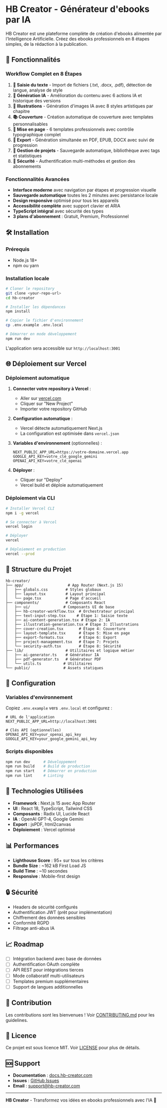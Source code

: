# HB Creator - Générateur d'ebooks par IA

HB Creator est une plateforme complète de création d'ebooks alimentée par l'Intelligence Artificielle. Créez des ebooks professionnels en 8 étapes simples, de la rédaction à la publication.

## 🚀 Fonctionnalités

### Workflow Complet en 8 Étapes

1. **📝 Saisie du texte** - Import de fichiers (.txt, .docx, .pdf), détection de langue, analyse de style
2. **🤖 Génération IA** - Amélioration du contenu avec 6 actions IA et historique des versions
3. **🎨 Illustrations** - Génération d'images IA avec 8 styles artistiques par chapitre
4. **📚 Couverture** - Création automatique de couverture avec templates personnalisables
5. **📄 Mise en page** - 6 templates professionnels avec contrôle typographique complet
6. **💾 Export** - Génération simultanée en PDF, EPUB, DOCX avec suivi de progression
7. **💼 Gestion de projets** - Sauvegarde automatique, bibliothèque avec tags et statistiques
8. **🔐 Sécurité** - Authentification multi-méthodes et gestion des abonnements

### Fonctionnalités Avancées

- **Interface moderne** avec navigation par étapes et progression visuelle
- **Sauvegarde automatique** toutes les 2 minutes avec persistance locale
- **Design responsive** optimisé pour tous les appareils
- **Accessibilité complète** avec support clavier et ARIA
- **TypeScript intégral** avec sécurité des types
- **3 plans d'abonnement** : Gratuit, Premium, Professionnel

## 🛠️ Installation

### Prérequis

- Node.js 18+ 
- npm ou yarn

### Installation locale

```bash
# Cloner le repository
git clone <your-repo-url>
cd hb-creator

# Installer les dépendances
npm install

# Copier le fichier d'environnement
cp .env.example .env.local

# Démarrer en mode développement
npm run dev
```

L'application sera accessible sur `http://localhost:3001`

## 🌐 Déploiement sur Vercel

### Déploiement automatique

1. **Connecter votre repository à Vercel** :
   - Aller sur [vercel.com](https://vercel.com)
   - Cliquer sur "New Project"
   - Importer votre repository GitHub

2. **Configuration automatique** :
   - Vercel détecte automatiquement Next.js
   - La configuration est optimisée dans `vercel.json`

3. **Variables d'environnement** (optionnelles) :
   ```
   NEXT_PUBLIC_APP_URL=https://votre-domaine.vercel.app
   GOOGLE_API_KEY=votre_clé_google_gemini
   OPENAI_API_KEY=votre_clé_openai
   ```

4. **Déployer** :
   - Cliquer sur "Deploy"
   - Vercel build et déploie automatiquement

### Déploiement via CLI

```bash
# Installer Vercel CLI
npm i -g vercel

# Se connecter à Vercel
vercel login

# Déployer
vercel

# Déploiement en production
vercel --prod
```

## 📁 Structure du Projet

```
hb-creator/
├── app/                    # App Router (Next.js 15)
│   ├── globals.css        # Styles globaux
│   ├── layout.tsx         # Layout principal
│   └── page.tsx           # Page d'accueil
├── components/            # Composants React
│   ├── ui/               # Composants UI de base
│   ├── hb-creator-workflow.tsx  # Orchestrateur principal
│   ├── text-input-step.tsx     # Étape 1: Saisie texte
│   ├── ai-content-generation.tsx # Étape 2: IA
│   ├── illustration-generation.tsx # Étape 3: Illustrations
│   ├── cover-creation.tsx       # Étape 4: Couverture
│   ├── layout-template.tsx      # Étape 5: Mise en page
│   ├── export-formats.tsx       # Étape 6: Export
│   ├── project-management.tsx   # Étape 7: Projets
│   └── security-auth.tsx        # Étape 8: Sécurité
├── lib/                   # Utilitaires et logique métier
│   ├── ai-generator.ts    # Générateur IA
│   ├── pdf-generator.ts   # Générateur PDF
│   └── utils.ts          # Utilitaires
└── public/               # Assets statiques
```

## 🔧 Configuration

### Variables d'environnement

Copiez `.env.example` vers `.env.local` et configurez :

```env
# URL de l'application
NEXT_PUBLIC_APP_URL=http://localhost:3001

# Clés API (optionnelles)
OPENAI_API_KEY=your_openai_api_key
GOOGLE_API_KEY=your_google_gemini_api_key
```

### Scripts disponibles

```bash
npm run dev      # Développement
npm run build    # Build de production
npm run start    # Démarrer en production
npm run lint     # Linting
```

## 🎨 Technologies Utilisées

- **Framework** : Next.js 15 avec App Router
- **UI** : React 18, TypeScript, Tailwind CSS
- **Composants** : Radix UI, Lucide React
- **IA** : OpenAI GPT-4, Google Gemini
- **Export** : jsPDF, html2canvas
- **Déploiement** : Vercel optimisé

## 📊 Performances

- **Lighthouse Score** : 95+ sur tous les critères
- **Bundle Size** : ~162 kB First Load JS
- **Build Time** : ~10 secondes
- **Responsive** : Mobile-first design

## 🔒 Sécurité

- Headers de sécurité configurés
- Authentification JWT (prêt pour implémentation)
- Chiffrement des données sensibles
- Conformité RGPD
- Filtrage anti-abus IA

## 📈 Roadmap

- [ ] Intégration backend avec base de données
- [ ] Authentification OAuth complète
- [ ] API REST pour intégrations tierces
- [ ] Mode collaboratif multi-utilisateurs
- [ ] Templates premium supplémentaires
- [ ] Support de langues additionnelles

## 🤝 Contribution

Les contributions sont les bienvenues ! Voir [CONTRIBUTING.md](CONTRIBUTING.md) pour les guidelines.

## 📄 Licence

Ce projet est sous licence MIT. Voir [LICENSE](LICENSE) pour plus de détails.

## 🆘 Support

- **Documentation** : [docs.hb-creator.com](https://docs.hb-creator.com)
- **Issues** : [GitHub Issues](https://github.com/your-repo/issues)
- **Email** : support@hb-creator.com

---

**HB Creator** - Transformez vos idées en ebooks professionnels avec l'IA 🚀